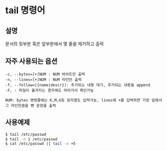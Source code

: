 tail 명령어
==========================

## 설명
문서의 뒷부분 혹은 앞부분에서 몇 줄을 제거하고 출력

## 자주 사용되는 옵션
```
-c, --bytes=[+]NUM : NUM 바이트만 출력
-n, --lines=[+]NUM : NUM 라인만 출력
-f, --follow=[{name|descr}]: 추가되는 내용 대기, 추가되는 내용을 append
-F, : 파일이 옮겨지는 경우에도 따라가서 확인가능

NUM: bytes 명령줄에는 K,M,G등 문자열도 입력가능, lines에 +를 입력하면 가장 앞에서 그 라인만큼을 뺀 문장을 출력

```

## 사용예제
```bash
$ tail /etc/passwd
$ tail -n 1 /etc/passwd
$ cat /etc/passwd || tail -n +5
```
